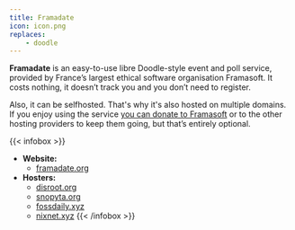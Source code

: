 ```yaml
---
title: Framadate
icon: icon.png
replaces:
    - doodle
---
```


**Framadate** is an easy-to-use libre Doodle-style event and poll service, provided by France’s largest ethical software organisation Framasoft. It costs nothing, it doesn’t track you and you don’t need to register.

Also, it can be selfhosted. That's why it's also hosted on multiple domains. If you enjoy using the service [you can donate to Framasoft][frama-donate] or to the other hosting providers to keep them going, but that’s entirely optional.

{{< infobox >}}
- **Website:** 
    - [framadate.org](https://framadate.org/)
- **Hosters:**
    - [disroot.org](https://poll.disroot.org/)
    - [snopyta.org](https://poll.snopyta.org/)
    - [fossdaily.xyz](https://poll.fossdaily.xyz/)
    - [nixnet.xyz](https://poll.nixnet.xyz/)
{{< /infobox >}}

[frama-donate]: https://soutenir.framasoft.org/en/